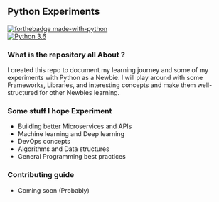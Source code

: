## Python Experiments

[![forthebadge made-with-python](http://ForTheBadge.com/images/badges/made-with-python.svg)](https://www.python.org/)                 
[![Python 3.6](https://img.shields.io/badge/python-3.7-blue.svg)](https://www.python.org/downloads/release/python-360/)  

### What is the repository all About ? 
I created this repo to document my learning journey and some of my experiments with Python as a Newbie. I will play around with some Frameworks, Libraries, and interesting concepts and make them well-structured for other Newbies learning.

### Some stuff I hope Experiment 
- Building better Microservices and APIs
- Machine learning and Deep learning
- DevOps concepts 
- Algorithms and Data structures 
- General Programming best practices 

### Contributing guide 
- Coming soon (Probably)